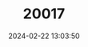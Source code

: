 ---
title: "20017"
category: "Sciurus oculatus"
draft: false
date: 2024-02-22 13:03:50
languages:
  English: ["Peters's Squirrel"]
---
